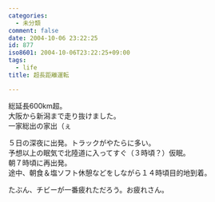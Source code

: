 ```yaml
---
categories:
  - 未分類
comment: false
date: 2004-10-06 23:22:25
id: 877
iso8601: 2004-10-06T23:22:25+09:00
tags:
  - life
title: 超長距離運転

---
```


<div class="entry-body">
  <p>総延長600km超。<br />
    大阪から新潟まで走り抜けました。<br />
    一家総出の家出（ぇ</p>

  <p>５日の深夜に出発。トラックがやたらに多い。<br />
    予想以上の眠気で北陸道に入ってすぐ（３時頃？）仮眠。<br />
    朝７時頃に再出発。<br />
    途中、朝食＆塩ソフト休憩などをしながら１４時頃目的地到着。</p>

  <p>たぶん、チビーが一番疲れただろう。お疲れさん。</p>
</div>
